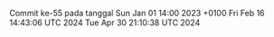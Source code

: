 Commit ke-55 pada tanggal Sun Jan 01 14:00 2023 +0100
Fri Feb 16 14:43:06 UTC 2024
Tue Apr 30 21:10:38 UTC 2024

